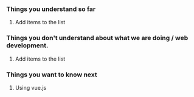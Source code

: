 ### Things you understand so far
1. Add items to the list
### Things you don't understand about what we are doing / web development.
1. Add items to the list
### Things you want to know next
1. Using vue.js

